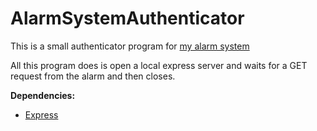 # AlarmSystemAuthenticator

This is a small authenticator program for [my alarm system](https://github.com/Tommyhetrick/AlarmSystem)

All this program does is open a local express server and waits for a GET request from the alarm and then closes.


**Dependencies:**
* [Express](https://expressjs.com)
